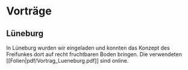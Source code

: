 # Vorträge

## Lüneburg
In Lüneburg wurden wir eingeladen und konnten das Konzept des Freifunkes dort auf recht fruchtbaren Boden bringen.
Die verwendeten [[Folien|pdf/Vortrag_Lueneburg.pdf]] sind online.
